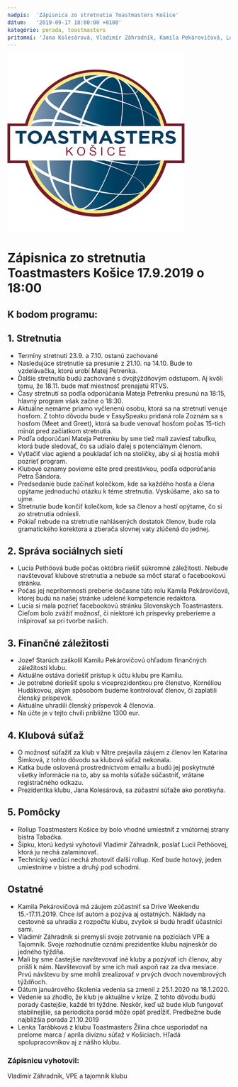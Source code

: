 ```yaml
---
nadpis:  'Zápisnica zo stretnutia Toastmasters Košice'
dátum:   '2019-09-17 18:00:00 +0100'
kategórie: porada, toastmasters
prítomní: 'Jana Kolesárová, Vladimír Záhradník, Kamila Pekárovičová, Lucia Pethöová, Jozef Starúch'
---
```


![alt text][logo]
# Zápisnica zo stretnutia Toastmasters Košice 17.9.2019 o 18:00

## K bodom programu:
## 1. Stretnutia
- Termíny stretnutí 23.9. a 7.10. ostanú zachované
- Nasledujúce stretnutie sa presunie z 21.10. na 14.10. Bude to vzdelávačka, ktorú urobí Matej Petrenka.
- Ďalšie stretnutia budú zachované s dvojtýždňovým odstupom. Aj kvôli tomu, že 18.11. bude mať miestnosť prenajatú RTVS.
- Časy stretnutí sa podľa odporúčania Mateja Petrenku presunú na 18:15, hlavný program však začne o 18:30.
- Aktuálne nemáme priamo vyčlenenú osobu, ktorá sa na stretnutí venuje hosťom. Z tohto dôvodu bude v EasySpeaku pridaná rola Zoznám sa s hosťom (Meet and Greet), ktorá sa bude venovať hosťom počas 15-tich minút pred začiatkom stretnutia.
- Podľa odporúčaní Mateja Petrenku by sme tiež mali zaviesť tabuľku, ktorá bude sledovať, čo sa udialo ďalej s potenciálnym členom.
- Vytlačiť viac agiend a poukladať ich na stoličky, aby si aj hostia mohli pozrieť program.
- Klubové oznamy povieme ešte pred prestávkou, podľa odporúčania Petra Šándora.
- Predsedanie bude začínať kolečkom, kde sa každého hosťa a člena opýtame jednoduchú otázku k téme stretnutia. Vyskúšame, ako sa to ujme.
- Stretnutie bude končiť kolečkom, kde sa členov a hostí opýtame, čo si zo stretnutia odniesli.
- Pokiaľ nebude na stretnutie nahlásených dostatok členov, bude rola gramatického korektora a zberača slovnej vaty zlúčená do jednej.

## 2. Správa sociálnych sietí
- Lucia Pethöová bude počas októbra riešiť súkromné záležitosti. Nebude navštevovať klubové stretnutia a nebude sa môcť starať o facebookovú stránku.
- Počas jej neprítomnosti preberie dočasne túto rolu Kamila Pekárovičová, ktorej budú na našej stránke udelené kompetencie redaktora.
- Lucia si mala pozrieť facebookovú stránku Slovenských Toastmasters. Cieľom bolo zvážiť možnosť, či niektoré ich príspevky preberieme a inšpirovať sa pri tvorbe našich.

## 3. Finančné záležitosti
- Jozef Starúch zaškolil Kamilu Pekárovičovú ohľadom finančných záležitostí klubu.
- Aktuálne ostáva doriešiť prístup k účtu klubu pre Kamilu.
- Je potrebné doriešiť spolu s viceprezidentkou pre členstvo, Kornéliou Hudákovou, akým spôsobom budeme kontrolovať členov, či zaplatili členský príspevok.
- Aktuálne uhradili členský príspevok 4 členovia.
- Na účte je v tejto chvíli príbližne 1300 eur.

## 4. Klubová súťaž
- O možnosť súťažiť za klub v Nitre prejavila záujem z členov len Katarína Šimková, z tohto dôvodu sa klubová súťaž nekonala.
- Katka bude oslovená prostredníctvom emailu a budú jej poskytnuté všetky informácie na to, aby sa mohla súťaže súčastniť, vrátane registračného odkazu.
- Prezidentka klubu, Jana Kolesárová, sa zúčastní súťaže ako porotkyňa.

## 5. Pomôcky
- Rollup Toastmasters Košice by bolo vhodné umiestniť z vnútornej strany bistra Tabačka.
- Šípku, ktorú kedysi vyhotovil Vladimír Záhradník, poslať Lucii Pethöovej, ktorá ju nechá zalaminovať.
- Technický vedúci nechá zhotoviť ďalší rollup. Keď bude hotový, jeden umiestníme v bistre a druhý pod schodmi.

## Ostatné
- Kamila Pekárovičová má záujem zúčastniť sa Drive Weekendu 15.-17.11.2019. Chce ísť autom a pozýva aj ostatných. Náklady na cestovné sa uhradia z rozpočtu klubu, zvyšok si budú hradiť účastníci sami.
- Vladimír Záhradník si premyslí svoje zotrvanie na pozíciách VPE a Tajomník. Svoje rozhodnutie oznámi prezidentke klubu najneskôr do jedného týždňa.
- Mali by sme častejšie navštevovať iné kluby a pozývať ich členov, aby prišli k nám. Navštevovať by sme ich mali aspoň raz za dva mesiace. Prvú návštevu by sme mohli zrealizovať v prvých dvoch novembrových týždňoch.
- Dátum januárového školenia vedenia sa zmenil z 25.1.2020 na 18.1.2020.
- Vedenie sa zhodlo, že klub je aktuálne v kríze. Z tohto dôvodu budú porady častejšie, každé tri týždne. Neskôr, keď už bude klub fungovať stabilnejšie, sa periodicita porád môže opäť predĺžiť. Predbežne bude najbližšia porada 21.10.2019
- Lenka Tarábková z klubu Toastmasters Žilina chce usporiadať na prelome marca / apríla divíznu súťaž v Košiciach. Hľadá spolupracovníkov aj z nášho klubu.

### Zápisnicu vyhotovil:
Vladimír Záhradník,
VPE a tajomník klubu

[logo]: https://github.com/toastmasters-kosice/graficke-podklady/raw/master/Log%C3%A1/%C5%A0tandardn%C3%A9%20zmen%C5%A1en%C3%A9%20logo%20TMKE.png "Logo Toastmasters Košice"
